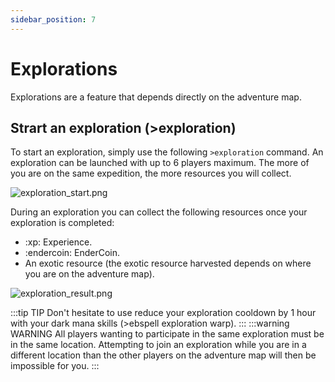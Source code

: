 ```yaml
---
sidebar_position: 7
---
```


# Explorations

Explorations are a feature that depends directly on the adventure map.

## Strart an exploration (>exploration)
To start an exploration, simply use the following `>exploration` command. An exploration can be launched with up to 6 players maximum. The more of you are on the same expedition, the more resources you will collect.

![exploration_start.png](/img/commands_example/exploration_start.png)

During an exploration you can collect the following resources once your exploration is completed:
- :xp: Experience.
- :endercoin: EnderCoin.
- An exotic resource (the exotic resource harvested depends on where you are on the adventure map).

![exploration_result.png](/img/commands_example/exploration_result.png)

:::tip TIP
Don't hesitate to use reduce your exploration cooldown by 1 hour with your dark mana skills (>ebspell exploration warp).
:::
:::warning WARNING
All players wanting to participate in the same exploration must be in the same location. Attempting to join an exploration while you are in a different location than the other players on the adventure map will then be impossible for you.
:::
